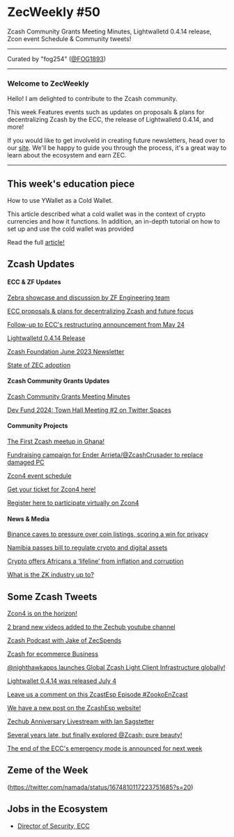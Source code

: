 # ZecWeekly #50

Zcash Community Grants Meeting Minutes, Lightwalletd 0.4.14 release, Zcon event Schedule & Community tweets!

---

Curated by "fog254" ([@FOG1893](https://twitter.com/FOG1893))

---

### Welcome to ZecWeekly

Hello! I am delighted to contribute to the Zcash community.

This week Features events such as updates on proposals & plans for decentralizing Zcash by the ECC, the release of Lightwalletd 0.4.14,  and more!

If you would like to get involveld in creating future newsletters, head over to our [site](https://wiki.zechub.xyz/zecweekly-newsletter). We'll be happy to guide you through the process, it's a great way to learn about the ecosystem and earn ZEC.

---

## This week's education piece

How to use YWallet as a Cold Wallet.

This article described what a cold wallet was in the context of crypto currencies and how it functions. In addition, an in-depth tutorial on how to set up and use the cold wallet was provided

Read the full [article!](https://free2z.com/James_Katz/zpage/ywallet-as-a-cold-wallet)

## Zcash Updates

#### ECC & ZF Updates

[Zebra showcase and discussion by ZF Engineering team](https://www.youtube.com/watch?v=WLzywPoFwsM&t=3s)

[ECC proposals & plans for decentralizing Zcash and future focus](https://electriccoin.co/blog/update-ecc-proposals-and-plans-for-decentralizing-zcash-and-future-focus/)

[Follow-up to ECC's restructuring announcement from May 24](https://twitter.com/ElectricCoinCo/status/1677034539796041728?s=20)

[Lightwalletd 0.4.14 Release](https://forum.zcashcommunity.com/t/all-ecc-teams-focused-on-wallet-performance/42860/89?u=adjychris)

[Zcash Foundation June 2023 Newsletter](https://zfnd.org/zcash-foundation-june-2023-newsletter/)

[State of ZEC adoption](https://forum.zcashcommunity.com/t/state-of-zec-adoption/45014)

#### Zcash Community Grants Updates

[Zcash Community Grants Meeting Minutes](https://forum.zcashcommunity.com/t/zcash-community-grants-meeting-minutes-6-26-23/44994)

[Dev Fund 2024: Town Hall Meeting #2 on Twitter Spaces](https://forum.zcashcommunity.com/t/dev-fund-2024-community-poll-discussion-megathread/44527/256)

#### Community Projects

[The First Zcash meetup in Ghana!](https://twitter.com/Zcashghana/status/1677239995445157889?s=20)

[Fundraising campaign for Ender Arrieta/@ZcashCrusader to replace damaged PC](https://forum.zcashcommunity.com/t/help-me-to-keep-working-in-the-zcash-community/45010)

[Zcon4 event schedule](https://whova.com/embedded/event/RGFRbnJpGJpviTa9ahUPq1qCTtKVpQnpL01vAKVQTsY%3D/?utc_source=ems)

[Get your ticket for Zcon4 here!](https://www.eventbrite.com/e/entradas-crypto-lounge-experience-614400367037)

[Register here to participate virtually on Zcon4](https://whova.com/portal/registration/zcon_202307/cdjp6ynt)

#### News & Media
[Binance caves to pressure over coin listings, scoring a win for privacy](https://cointelegraph.com/news/privacy-advocates-win-binance-buckles-under-pressure)

[Namibia passes bill to regulate crypto and digital assets](https://cointelegraph.com/news/crypto-namibia-passes-bill-to-regulate-crypto-and-virtual-assets)

[Crypto offers Africans a ‘lifeline’ from inflation and corruption](https://cointelegraph.com/news/crypto-offers-africa-lifeline-inflation-corruption)

[What is the ZK industry up to?](https://cointelegraph.com/news/zero-knowledge-multi-chain-bridges-venture-capital-merge-blockchain-technology)

## Some Zcash Tweets

[Zcon4 is on the horizon!](https://twitter.com/ZcashFoundation/status/1677356489416081411?s=20)

[2 brand new videos added to the Zechub youtube channel](https://twitter.com/ZecHub/status/1676646627228917762?s=20)

[Zcash Podcast with Jake of ZecSpends](https://twitter.com/zooko/status/1676009051895877632?s=20)

[Zcash for ecommerce Business](https://twitter.com/NOWPayments_io/status/1677621547174072321?s=20)

[@nighthawkapps launches Global Zcash Light Client Infrastructure globally!](https://twitter.com/lightwalletd/status/1664257811209940993?s=20)

[Lightwallet 0.4.14 was released July 4](https://twitter.com/ElectricCoinCo/status/1676954164910526465?s=20)

[Leave us a comment on this ZcastEsp Episode #ZookoEnZcast](https://twitter.com/ZcastEsp/status/1677475800725979136?s=20) 

[We have a new post on the ZcashEsp website!](https://twitter.com/AuraBritoSM/status/1677342139842273280?s=20)

[Zechub Anniversary Livestream with Ian Sagstetter](https://twitter.com/zcashesp/status/1676968493965516800?s=20)

[Several years late, but finally explored @Zcash; pure beauty!](https://twitter.com/madhavanmalolan/status/1676767764437139457?s=20)

[The end of the ECC's emergency mode is announced for next week](https://twitter.com/ZcashEclaireur/status/1677155715381882936?s=20)

[]()

[]()

[]()

## Zeme of the Week

(https://twitter.com/namada/status/1674810117223751685?s=20)

## Jobs in the Ecosystem

- [Director of Security, ECC](https://apply.workable.com/electric-coin-company/j/E68A4C20E2/)